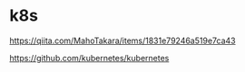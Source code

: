 # k8s


https://qiita.com/MahoTakara/items/1831e79246a519e7ca43

https://github.com/kubernetes/kubernetes
